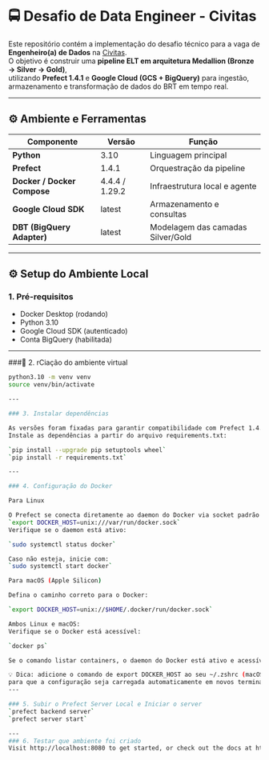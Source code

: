 # 🚍 Desafio de Data Engineer - Civitas

Este repositório contém a implementação do desafio técnico para a vaga de **Engenheiro(a) de Dados** na [Civitas](https://civitas.rio/).  
O objetivo é construir uma **pipeline ELT em arquitetura Medallion (Bronze → Silver → Gold)**,  
utilizando **Prefect 1.4.1** e **Google Cloud (GCS + BigQuery)** para ingestão, armazenamento e transformação de dados do BRT em tempo real.


---

## ⚙️ Ambiente e Ferramentas

| Componente | Versão | Função |
|-------------|---------|--------|
| **Python** | 3.10 | Linguagem principal |
| **Prefect** | 1.4.1 | Orquestração da pipeline |
| **Docker / Docker Compose** | 4.4.4 / 1.29.2 | Infraestrutura local e agente |
| **Google Cloud SDK** | latest | Armazenamento e consultas |
| **DBT (BigQuery Adapter)** | latest | Modelagem das camadas Silver/Gold |

---

## ⚙️ Setup do Ambiente Local

### 1. Pré-requisitos

- Docker Desktop (rodando)
- Python 3.10
- Google Cloud SDK (autenticado)
- Conta BigQuery (habilitada)

---

###⃣ 2. rCiação do ambiente virtual

```bash
python3.10 -m venv venv
source venv/bin/activate

---

### 3. Instalar dependências

As versões foram fixadas para garantir compatibilidade com Prefect 1.4.1 e macOS ARM.
Instale as dependências a partir do arquivo requirements.txt:

`pip install --upgrade pip setuptools wheel`
`pip install -r requirements.txt`

---

### 4. Configuração do Docker 

Para Linux

O Prefect se conecta diretamente ao daemon do Docker via socket padrão do Linux:
`export DOCKER_HOST=unix:///var/run/docker.sock`
Verifique se o daemon está ativo:

`sudo systemctl status docker`

Caso não esteja, inicie com:
`sudo systemctl start docker`

Para macOS (Apple Silicon)

Defina o caminho correto para o Docker:

`export DOCKER_HOST=unix://$HOME/.docker/run/docker.sock`

Ambos Linux e macOS:
Verifique se o Docker está acessível:

`docker ps`

Se o comando listar containers, o daemon do Docker está ativo e acessível ✅.

💡 Dica: adicione o comando de export DOCKER_HOST ao seu ~/.zshrc (macOS) ou ~/.bashrc (Linux)
para que a configuração seja carregada automaticamente em novos terminais.
---

### 5. Subir o Prefect Server Local e Iniciar o server
`prefect backend server`
`prefect server start`

---
### 6. Testar que ambiente foi criado
Visit http://localhost:8080 to get started, or check out the docs at https://docs.prefect.io


